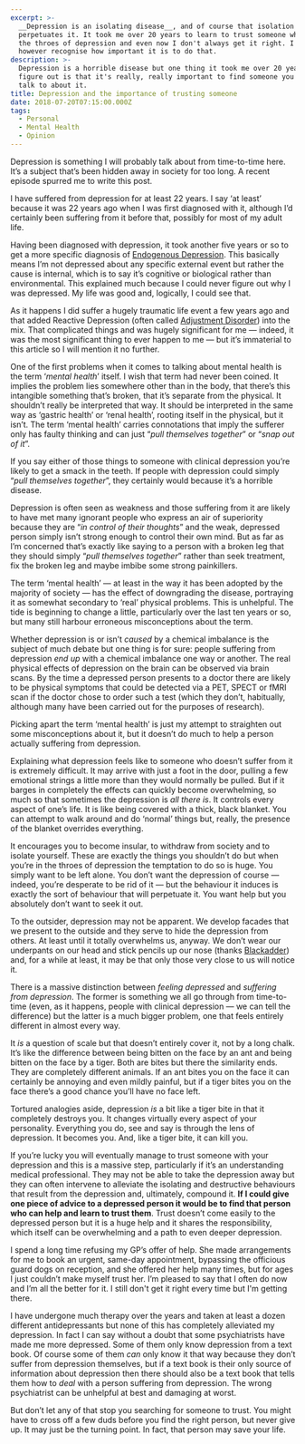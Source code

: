 ```yaml
---
excerpt: >-
  __Depression is an isolating disease__, and of course that isolation
  perpetuates it. It took me over 20 years to learn to trust someone when I'm in
  the throes of depression and even now I don't always get it right. I do
  however recognise how important it is to do that.
description: >-
  Depression is a horrible disease but one thing it took me over 20 years to
  figure out is that it's really, really important to find someone you trust to
  talk to about it.
title: Depression and the importance of trusting someone
date: 2018-07-20T07:15:00.000Z
tags:
  - Personal
  - Mental Health
  - Opinion
---
```

[//]: # (@simpleimg | /assets/images/posts/2018/07/2018-07-20-depression.png | alt=Depression icon. | @itemprop=image )

Depression is something I will probably talk about from time-to-time here. It’s a subject that’s been hidden away in society for too long. A recent episode spurred me to write this post.

I have suffered from depression for at least 22 years. I say ‘at least’ because it was 22 years ago when I was first diagnosed with it, although I’d certainly been suffering from it before that, possibly for most of my adult life.

Having been diagnosed with depression, it took another five years or so to get a more specific diagnosis of [Endogenous Depression](https://en.wikipedia.org/wiki/Endogenous_depression). This basically means I’m not depressed about any specific external event but rather the cause is internal, which is to say it’s cognitive or biological rather than environmental. This explained much because I could never figure out why I was depressed. My life was good and, logically, I could see that.

As it happens I did suffer a hugely traumatic life event a few years ago and that added  Reactive Depression (often called [Adjustment Disorder](https://en.wikipedia.org/wiki/Adjustment_disorder)) into the mix. That complicated things and was hugely significant for me — indeed, it was the most significant thing to ever happen to me — but it’s immaterial to this article so I will mention it no further.

One of the first problems when it comes to talking about mental health is the term ‘_mental health_’ itself. I wish that term had never been coined. It implies the problem lies somewhere other than in the body, that there’s this intangible something that’s broken, that it’s separate from the physical. It shouldn’t really be interpreted that way. It should be interpreted in the same way as ‘gastric health’ or ‘renal health’, rooting itself in the physical, but it isn’t. The term ‘mental health’ carries connotations that imply the sufferer only has faulty thinking and can just “_pull themselves together_” or “_snap out of it_”.

If you say either of those things to someone with clinical depression you’re likely to get a smack in the teeth. If people with depression could simply “_pull themselves together_”, they certainly would because it’s a horrible disease.

Depression is often seen as weakness and those suffering from it are likely to have met many ignorant people who express an air of superiority because they are “_in control of their thoughts_” and the weak, depressed person simply isn’t strong enough to control their own mind. But as far as I’m concerned that’s exactly like saying to a person with a broken leg that they should simply “_pull themselves together_” rather than seek treatment, fix the broken leg and maybe imbibe some strong painkillers.

The term ‘mental health’ — at least in the way it has been adopted by the majority of society — has the effect of downgrading the disease, portraying it as somewhat secondary to ‘real’ physical problems. This is unhelpful. The tide is beginning to change a little, particularly over the last ten years or so, but many still harbour erroneous misconceptions about the term.

Whether depression is or isn’t _caused_ by a chemical imbalance is the subject of much debate but one thing is for sure: people suffering from depression _end up_ with a chemical imbalance one way or another. The real physical effects of depression on the brain can be observed via brain scans. By the time a depressed person presents to a doctor there are likely to be physical symptoms that could be detected via a PET, SPECT or fMRI scan if the doctor chose to order such a test (which they don’t, habitually, although many have been carried out for the purposes of research).

Picking apart the term ‘mental health’ is just my attempt to straighten out some misconceptions about it, but it doesn’t do much to help a person actually suffering from depression.

Explaining what depression feels like to someone who doesn’t suffer from it is extremely difficult. It may arrive with just a foot in the door, pulling a few emotional strings a little more than they would normally be pulled. But if it barges in completely the effects can quickly become overwhelming, so much so that sometimes the depression is _all there is_. It controls every aspect of one’s life. It is like being covered with a thick, black blanket. You can attempt to walk around and do ‘normal’ things but, really, the presence of the blanket overrides everything.

It encourages you to become insular, to withdraw from society and to isolate yourself. These are exactly the things you shouldn’t do but when you’re in the throes of depression the temptation to do so is huge. You simply want to be left alone. You don’t want the depression of course — indeed, you’re desperate to be rid of it — but the behaviour it induces is exactly the sort of behaviour that will perpetuate it. You want help but you absolutely don’t want to seek it out.

To the outsider, depression may not be apparent. We develop facades that we present to the outside and they serve to hide the depression from others. At least until it totally overwhelms us, anyway. We don’t wear our underpants on our head and stick pencils up our nose (thanks [Blackadder](https://www.youtube.com/watch?v=G2DCExerOsA)) and, for a while at least, it may be that only those very close to us will notice it.

There is a massive distinction between _feeling depressed_ and _suffering from depression_. The former is something we all go through from time-to-time (even, as it happens, people with clinical depression — we can tell the difference) but the latter is a much bigger problem, one that feels entirely different in almost every way.

It _is_ a question of scale but that doesn’t entirely cover it, not by a long chalk. It’s like the difference between being bitten on the face by an ant and being bitten on the face by a tiger. Both are bites but there the similarity ends. They are completely different animals. If an ant bites you on the face it can certainly be annoying and even mildly painful, but if a tiger bites you on the face there’s a good chance you’ll have no face left.

Tortured analogies aside, depression _is_ a bit like a tiger bite in that it completely destroys you. It changes virtually every aspect of your personality. Everything you do, see and say is through the lens of depression. It becomes you. And, like a tiger bite, it can kill you.

If you’re lucky you will eventually manage to trust someone with your depression and this is a massive step, particularly if it’s an understanding medical professional. They may not be able to take the depression away but they can often intervene to alleviate the isolating and destructive behaviours that result from the depression and, ultimately, compound it. **If I could give one piece of advice to a depressed person it would be to find that person who can help and learn to trust them**. Trust doesn’t come easily to the depressed person but it is a huge help and it shares the responsibility, which itself can be overwhelming and a path to even deeper depression.

I spend a long time refusing my GP’s offer of help. She made arrangements for me to book an urgent, same-day appointment, bypassing the officious guard dogs on reception, and she offered her help many times, but for ages I just couldn’t make myself trust her. I’m pleased to say that I often do now and I’m all the better for it. I still don't get it right every time but I'm getting there.

I have undergone much therapy over the years and taken at least a dozen different antidepressants but none of this has completely alleviated my depression. In fact I can say without a doubt that some psychiatrists have made me more depressed. Some of them only know depression from a text book. Of course some of them _can_ only know it that way because they don’t suffer from depression themselves, but if a text book is their only source of information about depression then there should also be a text book that tells them how to _deal_ with a person suffering from depression. The wrong psychiatrist can be unhelpful at best and damaging at worst.

But don’t let any of that stop you searching for someone to trust. You might have to cross off a few duds before you find the right person, but never give up. It may just be the turning point. In fact, that person may save your life.

